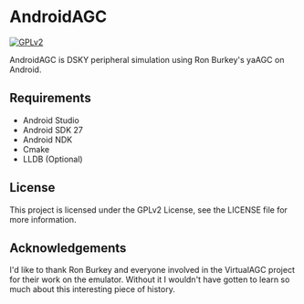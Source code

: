 # AndroidAGC
[![GPLv2](https://img.shields.io/badge/license-GPL-blue.svg)](https://github.com/Thymo-/AndroidAGC/blob/master/LICENSE)

AndroidAGC is  DSKY peripheral simulation using Ron Burkey's yaAGC on Android.

## Requirements
- Android Studio
- Android SDK 27
- Android NDK
- Cmake
- LLDB (Optional)

## License
This project is licensed under the GPLv2 License, see the LICENSE file for more information.

## Acknowledgements
I'd like to thank Ron Burkey and everyone involved in the VirtualAGC project for their work on the emulator.
Without it I wouldn't have gotten to learn so much about this interesting piece of history.
